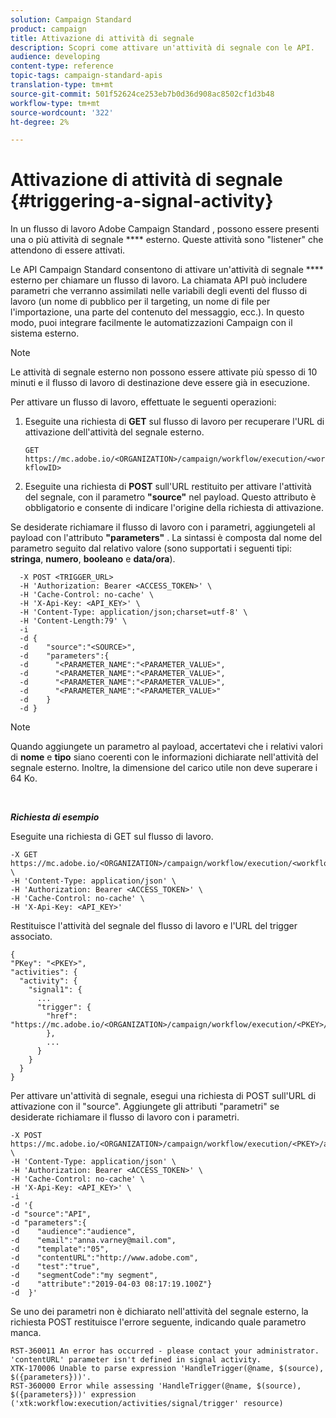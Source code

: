 ```yaml
---
solution: Campaign Standard
product: campaign
title: Attivazione di attività di segnale
description: Scopri come attivare un'attività di segnale con le API.
audience: developing
content-type: reference
topic-tags: campaign-standard-apis
translation-type: tm+mt
source-git-commit: 501f52624ce253eb7b0d36d908ac8502cf1d3b48
workflow-type: tm+mt
source-wordcount: '322'
ht-degree: 2%

---
```



# Attivazione di attività di segnale {#triggering-a-signal-activity}

In un flusso di lavoro Adobe Campaign Standard , possono essere presenti una o più attività di segnale **** esterno. Queste attività sono &quot;listener&quot; che attendono di essere attivati.

Le API Campaign Standard consentono di attivare un&#39;attività di segnale **** esterno per chiamare un flusso di lavoro. La chiamata API può includere parametri che verranno assimilati nelle variabili degli eventi del flusso di lavoro (un nome di pubblico per il targeting, un nome di file per l&#39;importazione, una parte del contenuto del messaggio, ecc.). In questo modo, puoi integrare facilmente le automatizzazioni Campaign con il sistema esterno.

>[!NOTE]
>
>Le attività di segnale esterno non possono essere attivate più spesso di 10 minuti e il flusso di lavoro di destinazione deve essere già in esecuzione.

Per attivare un flusso di lavoro, effettuate le seguenti operazioni:

1. Eseguite una richiesta di **GET** sul flusso di lavoro per recuperare l&#39;URL di attivazione dell&#39;attività del segnale esterno.

   `GET https://mc.adobe.io/<ORGANIZATION>/campaign/workflow/execution/<workflowID>`

1. Eseguite una richiesta di **POST** sull&#39;URL restituito per attivare l&#39;attività del segnale, con il parametro **&quot;source&quot;** nel payload. Questo attributo è obbligatorio e consente di indicare l&#39;origine della richiesta di attivazione.

Se desiderate richiamare il flusso di lavoro con i parametri, aggiungeteli al payload con l&#39;attributo **&quot;parameters&quot;** . La sintassi è composta dal nome del parametro seguito dal relativo valore (sono supportati i seguenti tipi: **stringa**, **numero**, **booleano** e **data/ora**).

```
  -X POST <TRIGGER_URL>
  -H 'Authorization: Bearer <ACCESS_TOKEN>' \
  -H 'Cache-Control: no-cache' \
  -H 'X-Api-Key: <API_KEY>' \
  -H 'Content-Type: application/json;charset=utf-8' \
  -H 'Content-Length:79' \
  -i
  -d {
  -d    "source":"<SOURCE>",
  -d    "parameters":{
  -d      "<PARAMETER_NAME":"<PARAMETER_VALUE>",
  -d      "<PARAMETER_NAME":"<PARAMETER_VALUE>",
  -d      "<PARAMETER_NAME":"<PARAMETER_VALUE>",  
  -d      "<PARAMETER_NAME":"<PARAMETER_VALUE>"
  -d    }
  -d }
```

>[!NOTE]
>
>Quando aggiungete un parametro al payload, accertatevi che i relativi valori di **nome** e **tipo** siano coerenti con le informazioni dichiarate nell&#39;attività del segnale esterno. Inoltre, la dimensione del carico utile non deve superare i 64 Ko.

<br/>

***Richiesta di esempio***

Eseguite una richiesta di GET sul flusso di lavoro.

```
-X GET https://mc.adobe.io/<ORGANIZATION>/campaign/workflow/execution/<workflowID> \
-H 'Content-Type: application/json' \
-H 'Authorization: Bearer <ACCESS_TOKEN>' \
-H 'Cache-Control: no-cache' \
-H 'X-Api-Key: <API_KEY>'
```

Restituisce l&#39;attività del segnale del flusso di lavoro e l&#39;URL del trigger associato.

```
{
"PKey": "<PKEY>",
"activities": {
  "activity": {
    "signal1": {
      ...
      "trigger": {
        "href": "https://mc.adobe.io/<ORGANIZATION>/campaign/workflow/execution/<PKEY>/activities/activity/<PKEY>/trigger/"
        },
        ...
      }
    }
  }
}
```

Per attivare un&#39;attività di segnale, esegui una richiesta di POST sull&#39;URL di attivazione con il &quot;source&quot;. Aggiungete gli attributi &quot;parametri&quot; se desiderate richiamare il flusso di lavoro con i parametri.

```
-X POST https://mc.adobe.io/<ORGANIZATION>/campaign/workflow/execution/<PKEY>/activities/activity/<PKEY>/trigger \
-H 'Content-Type: application/json' \
-H 'Authorization: Bearer <ACCESS_TOKEN>' \
-H 'Cache-Control: no-cache' \
-H 'X-Api-Key: <API_KEY>' \
-i
-d '{
-d "source":"API",
-d "parameters":{
-d    "audience":"audience",
-d    "email":"anna.varney@mail.com",
-d    "template":"05",
-d    "contentURL":"http://www.adobe.com",
-d    "test":"true",
-d    "segmentCode":"my segment",
-d    "attribute":"2019-04-03 08:17:19.100Z"}
-d  }'
```

<!-- + réponse -->

Se uno dei parametri non è dichiarato nell&#39;attività del segnale esterno, la richiesta POST restituisce l&#39;errore seguente, indicando quale parametro manca.

```
RST-360011 An error has occurred - please contact your administrator.
'contentURL' parameter isn't defined in signal activity.
XTK-170006 Unable to parse expression 'HandleTrigger(@name, $(source), $({parameters}))'.
RST-360000 Error while assessing 'HandleTrigger(@name, $(source), $({parameters}))' expression ('xtk:workflow:execution/activities/signal/trigger' resource)
```
